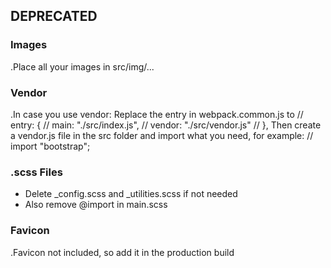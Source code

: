 ## DEPRECATED

### Images
.Place all your images in src/img/...

### Vendor
.In case you use vendor:
Replace the entry in webpack.common.js to
// entry: {
// main: "./src/index.js",
// vendor: "./src/vendor.js"
// },
Then create a vendor.js file in the src folder and import what you need, for example:
// import "bootstrap";

### .scss Files
- Delete \_config.scss and \_utilities.scss if not needed
- Also remove @import in main.scss

### Favicon
.Favicon not included, so add it in the production build

